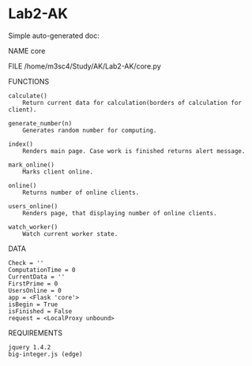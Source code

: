 # Lab2-AK

Simple auto-generated doc:

NAME
    core

FILE
    /home/m3sc4/Study/AK/Lab2-AK/core.py

FUNCTIONS

    calculate()
        Return current data for calculation(borders of calculation for client).
    
    generate_number(n)
        Generates random number for computing.
    
    index()
        Renders main page. Case work is finished returns alert message.
    
    mark_online()
        Marks client online.
    
    online()
        Returns number of online clients.
    
    users_online()
        Renders page, that displaying number of online clients.
    
    watch_worker()
        Watch current worker state.

DATA

    Check = ''
    ComputationTime = 0
    CurrentData = ''
    FirstPrime = 0
    UsersOnline = 0
    app = <Flask 'core'>
    isBegin = True
    isFinished = False
    request = <LocalProxy unbound>
    
REQUIREMENTS

    jquery 1.4.2
    big-integer.js (edge)
    
